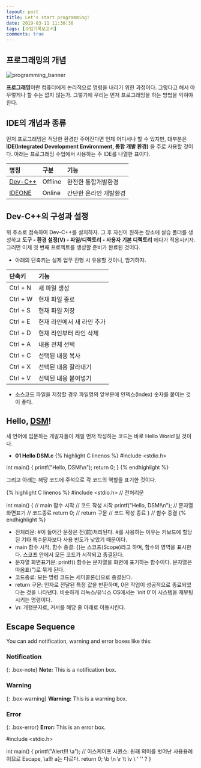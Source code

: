 ```yaml
---
layout: post
title: Let's start programming!
date: 2019-03-11 11:30:30
tags: [수업기록보고서]
comments: true
---
```


## 프로그래밍의 개념
![programming_banner](https://www.valuecoders.com/blog/wp-content/uploads/2017/09/11-Top-Programming-Trends-To-Look-For-In-20172.jpg)

**프로그래밍**이란 컴퓨터에게 논리적으로 명령을 내리기 위한 과정이다. 그렇다고 해서 아무렇게나 할 수는 없지 않는가. 그렇기에 우리는 먼저 프로그래밍을 하는 방법을 익혀야 한다.

## IDE의 개념과 종류
먼저 프로그래밍은 적당한 환경만 주어진다면 언제 어디서나 할 수 있지만, 대부분은 **IDE(Integrated Development Environment, 통합 개발 환경)** 을 주로 사용할 것이다. 아래는 프로그래밍 수업에서 사용하는 주 IDE를 나열한 표이다.

| 명칭 | 구분 | 기능 |
| :-- | :-- | :-- |
| [Dev-C++](https://sourceforge.net/projects/orwelldevcpp/) | Offline | 완전한 통합개발환경 |
| [IDEONE](https://ideone.com) | Online | 간단한 온라인 개발환경 |

## Dev-C++의 구성과 설정
위 주소로 접속하여 Dev-C++를 설치하자. 그 후 자신이 원하는 장소에 실습 폴더를 생성하고 **도구 - 환경 설정(V) - 파일/디렉토리 - 사용자 기본 디렉토리** 에다가 적용시키자. 그러면 이제 첫 번째 프로젝트를 생성할 준비가 완료된 것이다.

- 아래의 단축키는 실제 업무 진행 시 유용할 것이니, 암기하자.

| 단축키 | 기능 |
| :-- | :-- |
| Ctrl + N | 새 파일 생성 |
| Ctrl + W | 현재 파일 종료 |
| Ctrl + S | 현재 파일 저장 |
| Ctrl + E | 현재 라인에서 새 라인 추가 |
| Ctrl + D | 현재 라인부터 라인 삭제 |
| Ctrl + A | 내용 전체 선택 |
| Ctrl + C | 선택된 내용 복사 |
| Ctrl + X | 선택된 내용 잘라내기 |
| Ctrl + V | 선택된 내용 붙여넣기 |

- 소스코드 파일을 저장할 경우 파일명의 앞부분에 인덱스(Index) 숫자를 붙이는 것이 좋다.

## Hello, [DSM](https://dsmhs.djsch.kr)!
새 언어에 입문하는 개발자들이 제일 먼저 작성하는 코드는 바로 Hello World!일 것이다.

- **01 Hello DSM.c**
{% highlight C linenos %}
#include <stdio.h>

int main() {
	printf("Hello, DSM!\n");
	return 0;
}
{% endhighlight %}

그리고 아래는 해당 코드에 주석으로 각 코드의 역할을 표기한 것이다.

{% highlight C linenos %}
#include <stdio.h> // 전처리문

int main() { // main 함수 시작
    	// 코드 작성 시작
	printf("Hello, DSM!\n"); // 문자열 화면표기 // 코드종료
	return 0; // return 구문
	// 코드 작성 종료
} // 함수 종결
{% endhighlight %}

- 전처리문: #이 들어간 문장은 전(前)처리된다. #를 사용하는 이유는 키보드에 할당된 기타 특수문자보다 사용 빈도가 낮았기 때문이다.
- main 함수 시작, 함수 종결: {}는 스코프(Scope)라고 하며, 함수의 영역을 표시한다. 스코프 안에서 모든 코드가 시작되고 종결된다.
- 문자열 화면표기문: printf() 함수는 문자열을 화면에 표기하는 함수이다. 문자열은 따옴표(")로 묶게 된다.
- 코드종료: 모든 명령 코드는 세미콜론(;)으로 종결된다.
- return 구문: 인자로 전달된 특정 값을 반환하며, 0은 작업이 성공적으로 종료되었다는 것을 나타낸다. 비슷하게 리눅스/유닉스 OS에서는 'init 0'이 시스템을 재부팅시키는 명령이다.
- \n: 개행문자로, 커서를 해당 줄 아래로 이동시킨다.

## Escape Sequence
You can add notification, warning and error boxes like this:

### Notification

{: .box-note}
**Note:** This is a notification box.

### Warning

{: .box-warning}
**Warning:** This is a warning box.

### Error

{: .box-error}
**Error:** This is an error box.

#include <stdio.h>

int main() {
	printf("Alert!!! \a"); // 이스케이프 시퀀스: 원래 의미를 벗어난 사용용례이므로 Escape, \a와 a는 다르다. 
	return 0;
	\b \n \r \t \v \\ \' \'' \?
}
